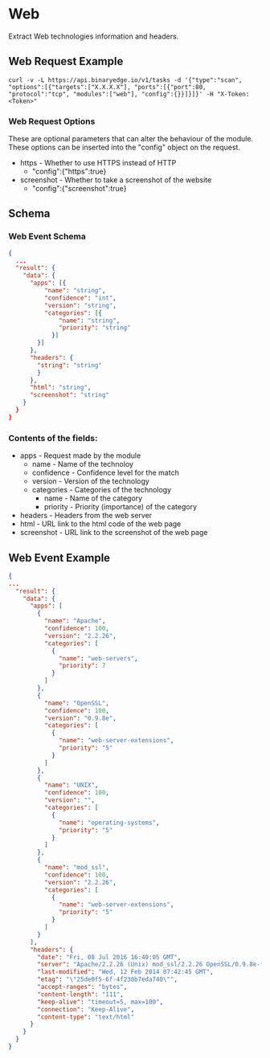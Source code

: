 # Web

Extract Web technologies information and headers.

## Web Request Example

```
curl -v -L https://api.binaryedge.io/v1/tasks -d '{"type":"scan", "options":[{"targets":["X.X.X.X"], "ports":[{"port":80, "protocol":"tcp", "modules":["web"], "config":{}}]}]}' -H "X-Token:<Token>"
```

### Web Request Options

These are optional parameters that can alter the behaviour of the module. These options can be inserted into the "config" object on the request.

  * https - Whether to use HTTPS instead of HTTP
    * "config":{"https":true}
  * screenshot - Whether to take a screenshot of the website
    * "config":{"screenshot":true}

## Schema

### Web Event Schema

```json
{
  ...
  "result": {
    "data": {
      "apps": [{
          "name": "string",
          "confidence": "int",
          "version": "string",
          "categories": [{
              "name": "string",
              "priority": "string"
            }]
        }]
      },
      "headers": {
      	"string": "string"
        }
      },
      "html": "string",
      "screenshot": "string"
    }
  }
}
```

### Contents of the fields:

  * apps - Request made by the module
  	* name - Name of the technoloy
  	* confidence - Confidence level for the match
    * version - Version of the technology
    * categories - Categories of the technology
      * name - Name of the category
      * priority - Priority (importance) of the category
  * headers - Headers from the web server
  * html - URL link to the html code of the web page
  * screenshot - URL link to the screenshot of the web page

## Web Event Example

```json
{
...
  "result": {
    "data": {
      "apps": [
        {
          "name": "Apache",
          "confidence": 100,
          "version": "2.2.26",
          "categories": [
            {
              "name": "web-servers",
              "priority": 7
            }
          ]
        },
        {
          "name": "OpenSSL",
          "confidence": 100,
          "version": "0.9.8e",
          "categories": [
            {
              "name": "web-server-extensions",
              "priority": "5"
            }
          ]
        },
        {
          "name": "UNIX",
          "confidence": 100,
          "version": "",
          "categories": [
            {
              "name": "operating-systems",
              "priority": "5"
            }
          ]
        },
        {
          "name": "mod_ssl",
          "confidence": 100,
          "version": "2.2.26",
          "categories": [
            {
              "name": "web-server-extensions",
              "priority": "5"
            }
          ]
        }
      ],
      "headers": {
        "date": "Fri, 08 Jul 2016 16:40:05 GMT",
        "server": "Apache/2.2.26 (Unix) mod_ssl/2.2.26 OpenSSL/0.9.8e-fips-rhel5 mod_bwlimited/1.4",
        "last-modified": "Wed, 12 Feb 2014 07:42:45 GMT",
        "etag": "\"25de0f5-6f-4f230b7eda740\"",
        "accept-ranges": "bytes",
        "content-length": "111",
        "keep-alive": "timeout=5, max=100",
        "connection": "Keep-Alive",
        "content-type": "text/html"
      }
    }
  }
}
```
